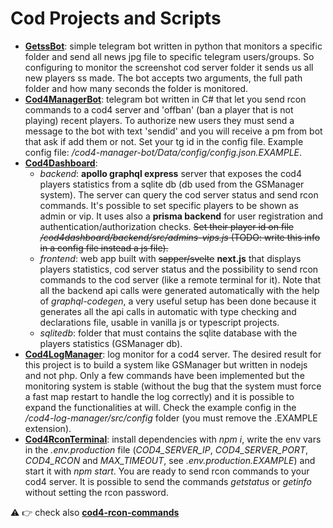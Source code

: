 # Cod Projects and Scripts

- **[GetssBot](/getssbot)**: simple telegram bot written in python that monitors a specific folder and send all news jpg file to specific telegram users/groups. So configuring to monitor the screenshot cod server folder it sends us all new players ss made. The bot accepts two arguments, the full path folder and how many seconds the folder is monitored.
- **[Cod4ManagerBot](/cod4-manager-bot)**: telegram bot written in C# that let you send rcon commands to a cod4 server and 'offban' (ban a player that is not playing) recent players. To authorize new users they must send a message to the bot with text 'sendid' and you will receive a pm from bot that ask if add them or not. Set your tg id in the config file. Example config file: _/cod4-manager-bot/Data/config/config.json.EXAMPLE_.
- **[Cod4Dashboard](/cod4dashboard)**:
  - _backend_: **apollo graphql express** server that exposes the cod4 players statistics from a sqlite db (db used from the GSManager system). The server can query the cod server status and send rcon commands. It's possible to set specific players to be shown as admin or vip. It uses also a **prisma backend** for user registration and authentication/authorization checks. ~~Set their player id on file _/cod4dashboard/backend/src/admins-vips.js_ (TODO: write this info in a config file instead a js file).~~
  - _frontend_: web app built with ~~sapper/svelte~~ **next.js** that displays players statistics, cod server status and the possibility to send rcon commands to the cod server (like a remote terminal for it). Note that all the backend api calls were generated automatically with the help of _graphql-codegen_, a very useful setup has been done because it generates all the api calls in automatic with type checking and declarations file, usable in vanilla js or typescript projects.
  - _sqlitedb_: folder that must contains the sqlite database with the players statistics (GSManager db).
- **[Cod4LogManager](/cod4-log-manager)**: log monitor for a cod4 server. The desired result for this project is to build a system like GSManager but written in nodejs and not php. Only a few commands have been implemented but the monitoring system is stable (without the bug that the system must force a fast map restart to handle the log correctly) and it is possible to expand the functionalities at will. Check the example config in the _/cod4-log-manager/src/config_ folder (you must remove the .EXAMPLE extension).
- **[Cod4RconTerminal](/cod4-rcon-terminal)**: install dependencies with _npm i_, write the env vars in the _.env.production_ file (_COD4_SERVER_IP_, _COD4_SERVER_PORT_, _COD4_RCON_ and _MAX_TIMEOUT_, see _.env.production.EXAMPLE_) and start it with _npm start_. You are ready to send rcon commands to your cod4 server. It is possible to send the commands _getstatus_ or _getinfo_ without setting the rcon password.

⚠️ 👉️ check also **[cod4-rcon-commands](https://github.com/arbytez/cod4-rcon-commands)**
